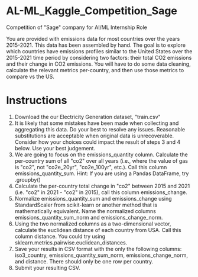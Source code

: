 # AL-ML_Kaggle_Competition_Sage
Competition of "Sage" company for AI/ML Internship Role

You are provided with emissions data for most countries over the years 2015-2021. This data has been assembled by hand. The goal is to explore which countries have emissions profiles similar to the United States over the 2015-2021 time period by considering two factors: their total CO2 emissions and their change in CO2 emissions. You will have to do some data cleaning, calculate the relevant metrics per-country, and then use those metrics to compare vs the US.

# Instructions

1. Download the our Electricity Generation dataset, "train.csv"
2. It is likely that some mistakes have been made when collecting and aggregating this data. Do your best to resolve any issues. Reasonable substitutions are acceptable when original data is unrecoverable. Consider how your choices could impact the result of steps 3 and 4 below. Use your best judgement.
3. We are going to focus on the emissions_quantity column. Calculate the per-country sum of all "co2" over all years (i.e., where the value of gas is "co2", not "co2e_20yr", "co2e_100yr", etc.). Call this column emissions_quantity_sum.
Hint: If you are using a Pandas DataFrame, try .groupby()
4. Calculate the per-country total change in "co2" between 2015 and 2021 (i.e. "co2" in 2021 - "co2" in 2015), call this column emissions_change.
5. Normalize emissions_quantity_sum and emissions_change using StandardScaler from scikit-learn or another method that is mathematically equivalent. Name the normalized columns emissions_quantity_sum_norm and emissions_change_norm.
6. Using the two normalized columns as a two-dimensional vector, calculate the euclidean distance of each country from USA. Call this column distance. You could try using sklearn.metrics.pairwise.euclidean_distances.
7. Save your results in CSV format with the only the following columns: iso3_country, emissions_quantity_sum_norm, emissions_change_norm, and distance. There should only be one row per country.
8. Submit your resulting CSV.
